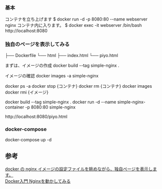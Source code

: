 
### 基本
コンテナを立ち上げます
  $ docker run -d -p 8080:80 --name webserver nginx
コンテナ内に入ります。
  $ docker exec -it webserver /bin/bash
http://localhost:8080


### 独自のページを表示してみる
├── Dockerfile
└── html
    ├── index.html
    └── piyo.html

まずは、イメージの作成
docker build --tag simple-nginx .

イメージの確認
docker images -a simple-nginx

docker ps -a
docker stop {コンテナ}
docker rm {コンテナ}
docker images
docker rmi {イメージ}

docker build --tag simple-nginx .
docker run -d --name simple-nginx-container -p 8080:80 simple-nginx

http://localhost:8080/piyo.html

### docker-compose
docker-compose up -d


## 参考
[docker の nginx イメージの設定ファイルを眺めながら、独自ページを表示します。](https://qiita.com/mochizukikotaro/items/1d28888b78f401227ed6)  
[Docker入門 Nginxを動かしてみる](https://qiita.com/mtakehara21/items/d7be42cf12772f3ada25)
